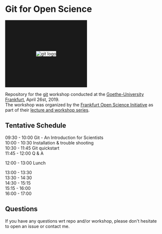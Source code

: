 # Git for Open Science

<img src="https://upload.wikimedia.org/wikipedia/commons/thumb/e/e0/Git-logo.svg/800px-Git-logo.svg.png" alt="git logo" border="100">

Repository for the [git](https://git-scm.com/) workshop conducted at the [Goethe-University Frankfurt](http://www.goethe-university-frankfurt.de/en?locale=en), April 26st, 2019. </br>
The workshop was organized by the [Frankfurt Open Science Initiative](https://open-science-frankfurt.github.io) as part of their [lecture and workshop series](https://open-science-frankfurt.github.io/tag/news.html).

## Tentative Schedule


09:30 - 10:00 Git - An Introduction for Scientists </br>
10:00 - 10:30 Installation & trouble shooting </br>
10:30 - 11:45 Git quickstart </br>
11:45 - 12:00 Q & A </br>

12:00 - 13:00 Lunch

13:00 - 13:30  </br>
13:30 - 14:30  </br>
14:30 - 15:15  </br>
15:15 - 16:00  </br>
16:00 - 17:00  </br>

## Questions

If you have any questions wrt repo and/or workshop, please don't hesitate to
open an issue or contact me.
